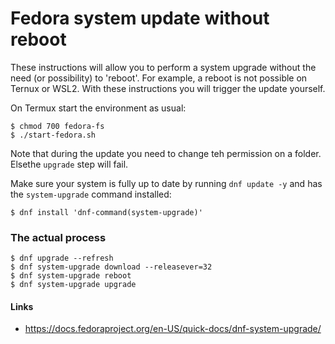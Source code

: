 Fedora system update without reboot
===================================

These instructions will allow you to perform a system upgrade without the need (or possibility) to 'reboot'. For example,
a reboot is not possible on Ternux or WSL2. With these instructions you will trigger the update yourself.


On Termux start the environment as usual:
```
$ chmod 700 fedora-fs
$ ./start-fedora.sh
```
Note that during the update you need to change teh permission on a folder. Elsethe `upgrade` step will fail.

Make sure your system is fully up to date by running `dnf update -y` and has the `system-upgrade` command installed:

```
$ dnf install 'dnf-command(system-upgrade)'
```


### The actual process

```
$ dnf upgrade --refresh
$ dnf system-upgrade download --releasever=32
$ dnf system-upgrade reboot
$ dnf system-upgrade upgrade
```


#### Links

  * https://docs.fedoraproject.org/en-US/quick-docs/dnf-system-upgrade/